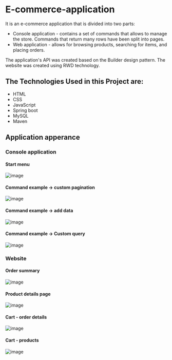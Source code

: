 # E-commerce-application

It is an e-commerce application that is divided into two parts:
- Console application - contains a set of commands that allows to manage the store. Commands that return many rows have been split into pages. 
- Web application - allows for browsing products, searching for items, and placing orders.

The application's API was created based on the Builder design pattern. The website was created using RWD technology.

## The Technologies Used in this Project are:

- HTML
- CSS
- JavaScript
- Spring boot
- MySQL
- Maven

## Application apperance

### Console application

#### Start menu

![image](https://user-images.githubusercontent.com/59510358/222833459-3b986a08-2561-49a8-aee4-ee69a8c302b4.png)

#### Command example -> custom pagination

![image](https://user-images.githubusercontent.com/59510358/222833814-992cd5fd-5600-4e4c-974a-46e5662f9f16.png)

#### Command example -> add data

![image](https://user-images.githubusercontent.com/59510358/222835624-d9bf2824-7127-47de-8655-c41c4fd1a0a5.png)

#### Command example -> Custom query

![image](https://user-images.githubusercontent.com/59510358/222836036-8558e83f-1358-41c1-924a-1a2d3aac3154.png)

### Website

#### Order summary

![image](https://user-images.githubusercontent.com/59510358/222832683-3c03b98a-6d63-4883-8cd6-7e856e9fe054.png)

#### Product details page

![image](https://user-images.githubusercontent.com/59510358/222832841-f0edffc9-f492-4249-bda3-3c32c1c504fd.png)

#### Cart - order details

![image](https://user-images.githubusercontent.com/59510358/222832904-26e18791-1a20-4520-b97d-1dcdb03855ad.png)

#### Cart - products

![image](https://user-images.githubusercontent.com/59510358/222832960-86403779-92b2-4287-aace-f77272b53a8e.png)
